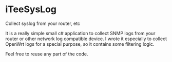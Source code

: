 # iTeeSysLog
Collect syslog from your router, etc

It is a really simple small c# application to collect SNMP logs from your router or other network log compatible device.
I wrote it especially to collect OpenWrt logs for a special purpose, so it contains some filtering logic.

Feel free to reuse any part of the code.
